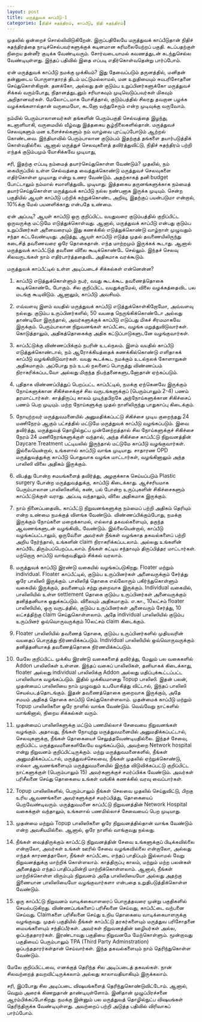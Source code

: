 ```yaml
---
layout: post
title: மருத்துவக் காப்பீடு-1
categories: [நிதிச் சுதந்திரம், காப்பீடு, நிதி சுதந்திரம்]
---
```


முதலில் ஒன்றைச் சொல்லிவிடுகிறேன். இருப்பதிலேயே மருத்துவக் காப்பீடுதான் நிதிச் சுதந்திரத்தை நாடிச்செல்பவர்களுக்குக் கடினமான கரிமலையேற்றப் பகுதி. கடப்பதற்குள் நிறைய தன்னீர் குடிக்க வேண்டிவரும். சோர்வடையாமல் கவணத்துடன் கடந்துசெல்ல வேண்டியுள்ளது. இந்தப் பதிவில் இதை எப்படி எதிர்கொள்வதென்று பார்ப்போம்.

ஏன் மருத்துவக் காப்பீடு நமக்கு முக்கியம்? இது தேவைப்படும் தருனத்தில், மனிதன் தன்னுடைய பொருளாதாரத் திடம் மட்டுமல்லாமல், மன உறுதியையும் சுயபரிசோதனை செய்துகொள்கிறான். தனக்கோ, அல்லது தன் குடும்ப உறுப்பினர்களுக்கோ மருத்துவச் சிக்கல் வரும்போது, நிதானத்துடனும் சரியாகவும் முடிவெடுப்பவர்கள் மிகவும் அறிதானவர்கள். மேலோட்டமாக யோசித்தால், குடும்பத்தில் சிலரது தவறான பழக்க வழக்கங்களால்தான் வருமையோ, கடனோ வந்துசேரும் என்ற முடிவுக்கு வருவோம். 

நம்மில் பெரும்பாலானவர்கள் தங்களின் பெரும்பகுதி செல்வத்தை இழந்து, கடனாளியாகி, வருமையில் வீழ்வது இத்தகைய சூழ்நிலைகளில்தான். மருத்துவச் செலவுகளும் மன உளைச்சல்களும் நம் வாழ்வை புரட்டிப்போடும் ஆற்றல் கொண்டவை. இந்தியாவில் பெரும்பாலான குடும்பம் இதற்குத் தங்களை தயார்படுத்திக் கொள்வதில்லை. ஆனால் மருத்துச் செலவுகளைத் தவிர்த்துவிட்டு, நிதிச் சுதந்திரம் பற்றி எந்தக் குடும்பமும் யோசிக்கவே முடியாது,

சரி, இதற்கு எப்படி நம்மைத் தயார்செய்துகொள்ள வேண்டும்? முதலில், நம் கையிருப்பில் உள்ள செல்வத்தை வைத்துக்கொண்டு மருத்துவச் செலவுகளை எதிர்கொள்ள முடியாது என்று உணர வேண்டும். அதற்காகத் தனி budget போட்டாலும் நம்மால் சமாளித்துவிட முடியாது. இத்தகைய தருனங்களுக்காக நம்மைத் தயார்செய்துகொள்ள மருத்துவக் காப்பீடு நல்ல நண்பனாக இருக்க முடியும். சென்ற பகுதியில் ஆயுள் காப்பீடு பற்றிக் கற்றுக்கொண்ட அறிவு, இதற்குப் பயன்படுமா என்றால், 10%க்கு மேல் பயனளிக்காது என்பதே உண்மை.

ஏன் அப்படி? ஆயுள் காப்பீடு ஒரு குறிப்பிட்ட வயதுவரை குடும்பத்தில் குறிப்பிட்ட ஒருவருக்கு மட்டுமே எடுத்துக்கொள்வது. ஆனால், மருத்துவக் காப்பீடு என்பது குடும்ப உறுப்பினர்கள் அனைவரையும் இது கணக்கில் எடுத்துக்கொண்டு வாழ்நாள் முழுவதும் சந்தா கட்டவேண்டியது. அடுத்து, ஆயுள் காப்பீடு எடுத்த முதல் தவணையிலிருந்து கடைசித் தவணைவரை ஒரே தொகைதான். எந்த மாற்றமும் இருக்கக் கூடாது. ஆனால் மருத்துவக் காப்பீட்டுத் தவணை விலை கூடிக்கொண்டே செல்லும். இந்தச் செலவு சிலவருடங்கள் நாம் எதிர்பார்த்ததைவிட அதிகமாக வரக்கூடும்.

மருத்துவக் காப்பீட்டில் உள்ள அடிப்படைச் சிக்கல்கள் என்னென்ன?
1. காப்பீடு எடுத்துக்கொள்ளும் நபர், வயது கூடக்கூட தவணைத்தொகை கூடிக்கொண்டே போகும். சில குறிப்பிட்ட வயதுக்குமேல், விலை வழக்கத்தைவிட பல மடங்கு கூடிவிடும். ஆனாலும், காப்பீடு அவசியம்.

2. எவ்வளவு இளம் வயதில் மருத்துவக் காப்பீடு எடுத்துக்கொள்கிறோமோ, அவ்வளவு நல்லது. குடும்ப உருப்பினர்களில், 50 வயதை நெருங்கிக்கொண்டோ அல்லது தாண்டியோ இருந்தால், அவர்களுக்குக் காப்பீடு எடுப்பது மிகச் சிரமமாகவே இருக்கும். பெரும்பாலான நிறுவனங்கள் காப்பீட்டை வழங்க மறுத்துவிடுவார்கள். கொடுத்தாலும், அதிகத்தொகைக்கு அதிக கட்டுப்பாடுகளுடனே வழங்குவார்கள்.

3. காப்பீட்டுக்கு விண்ணப்பிக்கும் நபரின் உடல்நலம். இளம் வயதில் காப்பீடு எடுத்துக்கொண்டால், நம் ஆரோக்கியத்தைக் கணக்கில்கொண்டு எளிதாகக் காப்பீடு வழங்கிவிடுவார்கள். வயது கூடக்கூட நமக்கும் உடல்நலக் கோளாறுகள் அதிகமாகும். அப்போது நம் உடல் நலனைப் பொருத்து விண்ணப்பம் நிராகரிக்கப்படவோ அல்லது மிகுந்த நிபந்தனைகளுடனோதான் ஏற்கப்படும்.

4. புதிதாக விண்ணப்பித்துப் பெறப்பட்ட காப்பீட்டில், நமக்கு ஏற்கெனவே இருக்கும் நோய்களுக்கான சிகிச்சைக்குச் சில வருடங்களுக்குப் (பெரும்பாலும் 2-4) பணம் தரமாட்டார்கள். காத்திருப்பு காலம் முடிந்தபிறகே அந்நோய்களுக்கான சிகிச்சைப் பணம் பெற முடியும். மற்ற நோய்களுக்கு முதல் நாளிலிருந்து பாதுகாப்பு கிடைக்கும்.

5. நோயுற்றவர் மருத்துவமனையில் அனுமதிக்கப்பட்டு சிகிச்சை முடிய குறைந்தது 24 மணிநேரம் ஆகும் பட்சத்தில் மட்டுமே மருத்துவக் காப்பீடு வழங்கப்படும். இவை தவிர்த்து, மருத்துவத் தொழில்நுட்ப முன்னேற்றத்தால் சில நோய்களுக்குச் சிகிச்சை நேரம் 24 மணிநேரங்களுக்குள் வந்தால், அந்த சிகிச்சை காப்பீட்டு நிறுவனத்தின் Daycare Treatment பட்டியலில் இருந்தால் மட்டுமே காப்பீடு வழங்குவார்கள். இல்லையென்றால், உங்களால் காப்பீடு வாங்க முடியாது. சாதாரண OPD மருத்துவத்துக்கு காப்பீடு பொதுவாக வழங்க மாட்டார்கள், வழங்கினாலும் அந்த பாலிஸி விலை அதிகம் இருக்கும்.

6. விபத்து போன்ற சமயங்களைத் தவிர்த்து, அழகுக்காக செய்யப்படும் Plastic surgery போன்ற மருத்துவத்துக்கு, காப்பீடு கிடைக்காது. ஆச்சரியமாக பெரும்பாலான பாலிஸிகளில், கண், பல் போன்ற உருப்புகளின் சிகிச்சைகளும் காப்பீட்டுக்குள் வராது. அப்படி வந்தாலும், விலை அதிகமாக இருக்கும்.

7. நாம் நினைப்பதைவிட காப்பீட்டு நிறுவனங்களுக்கு நம்மைப் பற்றி அதிகம் தெரியும் என்ற உண்மை நமக்குத் விளங்க வேண்டும். விண்ணப்பிக்கும்போது, நமக்கு இருக்கும் நோய்களை மறைக்காமல், எல்லாத் தகவல்களையும், தகுந்த ஆவணங்களுடன் வழங்கிவிட வேண்டும். இல்லையென்றால், காப்பீடு வழங்கப்பட்டாலும், ஒருவேளை அவர்கள் நீங்கள் வழங்காத தகவல்களைப் பற்றி அறிய நேர்ந்தால், உங்களின் claim நிராகரிக்கப்படலாம். அல்லது உங்களின் காப்பீடே திரும்பப்பெறப்படலாம். நீங்கள் கட்டிய சந்தாவும் திருப்பித்தர மாட்டார்கள். மற்றொரு காப்பீடு வாங்குவதிலும் சிக்கல் வரலாம்.

8. மருத்துவக் காப்பீடு இரண்டு வகையில் வழங்கப்படுகிறது. Floater மற்றும் individual. Floater காப்பீட்டில், குடும்ப உருப்பினர்கள் அனைவருக்கும் சேர்த்து ஒரே பாலிஸி இருக்கும். பாலிஸித் தொகை எல்லோரும் பகிர்ந்துகொள்ளும் வகையில் இருக்கும், தவணையும் சற்று குறைவாக இருக்கும். Individual வகையில், பாலிஸியில் உள்ள settlement தொகை குடும்ப உருப்பினர்கள் அனைவருக்கும் தனித்தனியாக ஒதுக்கப்படும். விலையும் அதிகமாகும். எ.கா., 10லட்சம் floater பாலிஸியில், ஒரு வருடத்தில், குடும்ப உருப்பினர்கள் அனைவரும் சேர்த்து, 10 லட்சத்திற்கு claim செய்துகொள்ளலாம். அதே individual பாலிஸியில் குடும்ப உருப்பினர் ஒவ்வொருவருக்கும் 10லட்சம் claim கிடைக்கும்.

9. Floater பாலிஸியில் தவணைத் தொகை, குடும்ப உருப்பினர்களில் முதியவரின் வயதைப் பொருத்து நிர்ணயிக்கப்படும். Individual பாலிஸியில் ஒவ்வொருவருக்கும் தனித்தனியாகத் தவணைத்தொகை  நிர்ணயிக்கப்படும்.

10. மேலே குறிப்பிட்ட முக்கிய இரண்டு வகைகளைத் தவிர்த்து, மேலும் பல வகைகளில் Addon பாலிஸிகள் உள்ளன. இந்தப் வகைப் பாலிஸிகள், தனியாகக் கிடைக்காது, floater அல்லது individual பாலிஸிக்கு Addon அல்லது மதிப்புக்கூட்டப்பட்ட பாலிஸியாக வழங்கப்படும். இதில் முக்கியமானது Topup பாலிஸி.  இதன் பலன், முதன்மைப் பாலிஸியை நாம் முழுவதும் உபயோகித்து விட்டால், இந்தப் பாலிஸி செயல்படத்தொடங்கும். இதன் தவணைத்தொகை குறைவாக இருக்கும், அதே சமயம் அதிகத் தொகை காப்பீடு செய்துகொள்ளலாம். முதன்மைக் காப்பீடு மற்றும் Topup பாலிஸிகளை ஒரே நாளில் வாங்க வேண்டும். வெவ்வேறு நாட்களில் வாங்கினால், நிறைய சிக்கல்கள் வரும்.

11. முதன்மைப் பாலிஸிகளுக்கு மட்டும் பணமில்லாச் சேவையை நிறுவனங்கள் வழங்கும். அதாவது, நீங்கள் நோயுற்று மருத்துவமனையில் அனுமதிக்கப்பட்டால், செலவுகளுக்கு, நீங்கள் தொகையைச் செலுத்தவேண்டியதில்லை. இந்தச் சேவை, குறிப்பிட்ட மருத்துவமனைகளிலேயே வழங்கப்படும், அவற்றை Network hospital என்று நிறுவனம் குறிப்பிட்டிருக்கும். மற்று மருத்துவமனைகளில், நீங்கள் அனுமதிக்கப்பட்டால், மருத்துவச்செலவை, நீங்கள் முதலில் ஏற்றுக்கொண்டு, எல்லா ஆவணங்களையும் மருத்துவமனையில் இருந்த விடுவிக்கப்பட்டு குறிப்பிட்ட நாட்களுக்குள் (பெரும்பாலும் 15) அவர்களுக்குச் சமர்ப்பிக்க வேண்டும். அவர்கள் பரிசீலனை செய்து தொகையை உங்கள் வங்கிக் கணக்கில் வரவு வைப்பார்கள்.

12. Topup பாலிஸிகளில், பெரும்பாலும் நீங்கள் செலவை முதலில் செய்துவிட்டு, பிறகு உரிய ஆவணங்களை அவர்களுக்குச் சமர்ப்பித்து, தொகையைப் பெறவேண்டிவரும். மருத்துவமனை காப்பீட்டு நிறுவனத்தின் Network Hospital வகைக்குள் வந்தாலும், உங்களால் பணமில்லாச் சேவையைப் பெற முடியாது.

13. முதன்மை மற்றும் Topup பாலிஸிகளை ஒரே நிறுவனத்தில்தான் வாங்க வேண்டும் என்ற அவசியமில்லை. ஆனால், ஒரே நாளில் வாங்குவது நல்லது.

14. நீங்கள் வைத்திருக்கும் காப்பீட்டு நிறுவனத்தின் சேவை உங்களுக்குப் பிடிக்கவில்லை என்றாலோ, அவர்கள் உங்கள் ஊரில் சேவை வழங்கவில்லை என்றாலோ, அல்லது எந்தக் காரணத்தாலோ, நீங்கள் காப்பீட்டை எந்தப் பாதிப்பும் இல்லாமல் வேறு நிறுவனத்துக்கு மாற்றிக் கொள்ளலாம். காத்திருப்பு காலம், மற்றும் மற்ற பலன்கள் அனைத்தும் எந்தப் பாதிப்புமின்றி மாற்றிக்கொள்ளலாம். ஆனால், நீங்கள் மாற்றிக்கொள்ள விரும்பும் நிறுவனம் அதே பாலிஸியையோ அல்லது அதற்கு இணையான பாலிஸியையோ வழங்குவார்களா என்பதை உறுதிபடுத்திக்கொள்ள வேண்டும்.

15. ஒரு காப்பீட்டு நிறுவனம் வாடிக்கையாளரைப் பொருத்தவரை முன்று பகுதிகளில் செயல்படுகிறது. விண்ணப்பங்களைப் பரிசீலனை செய்வது, காப்பீட்டை வற்பனை செய்வது. Claimகளை பரிசீலனை செய்து உறிய தொகையை வாடிக்கையாளருக்கு வழங்குவது. முதல் பகுதியில் நீங்கள் காப்பீட்டு தரகர்களையும் மருத்துவ பரிசோதனை மையங்களையும் சந்திப்பீர்கள். அவர்கள் நிறுவனத்தின் ஊழியர்கள் அல்ல, ஒப்பந்ததாரர்கள். இரண்டாவது பகுதியை நிறுவனமே மேற்கொள்ளும். மூன்றாவது பகுதியைப் பெரும்பாலும் TPA (Third Party Adminstration) ஒப்பந்ததாரர்கள்தான் செய்வார்கள். இந்த தகவல்களையும் நாம் தெரிந்துகொள்ள வேண்டும். 

மேலே குறிப்பிட்டவை, எனக்குத் தெரிந்த சில அடிப்படைத் தகவல்கள். நான் சிலவற்றைத் தவறவிட்டிருக்கலாம் அல்லது காலாவதியாகியும் இருக்கலாம்.

சரி, இப்போது சில அடிப்படை விஷயங்களைத் தெரிந்துகொண்டுவிட்டோம். ஆனால், வெறும் அரைக் கிணறுதான் தாண்டியுள்ளோம். இனிதான் முழுப்பிரச்சனை ஆரம்பிக்கப்போகிறது. நமக்கு இன்னும் பல மருத்துவத் தொழில்நுட்ப விஷயங்கள் தெரிந்திருக்க வேண்டியுள்ளது. அவற்றைப் பற்றி அடுத்த பதிவில் விரிவாகப் பார்ப்போம்.
